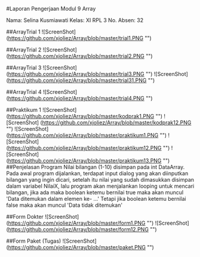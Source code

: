 #Laporan Pengerjaan Modul 9 Array

Nama: Selina Kusmiawati
Kelas: XI RPL 3
No. Absen: 32

##ArrayTrial 1
![ScreenShot] (https://github.com/xjoliez/Array/blob/master/trial1.PNG "")

##ArrayTrial 2
![ScreenShot] (https://github.com/xjoliez/Array/blob/master/trial2.PNG "")

##ArrayTrial 3
![ScreenShot] (https://github.com/xjoliez/Array/blob/master/trial3.PNG "")
![ScreenShot] (https://github.com/xjoliez/Array/blob/master/trial31.PNG "")

##ArrayTrial 4
![ScreenShot] (https://github.com/xjoliez/Array/blob/master/trial4.PNG "")

##Praktikum 1
![ScreenShot] (https://github.com/xjoliez/Array/blob/master/kodprak1.PNG "")
![ScreenShot] (https://github.com/xjoliez/Array/blob/master/kodprak12.PNG "")
![ScreenShot] (https://github.com/xjoliez/Array/blob/master/praktikum1.PNG "")
![ScreenShot] (https://github.com/xjoliez/Array/blob/master/praktikum12.PNG "")
![ScreenShot] (https://github.com/xjoliez/Array/blob/master/praktikum13.PNG "")
##Penjelasan Program
Nilai bilangan (1-10) disimpan pada int DataArray. Pada awal program dijalankan, terdapat input dialog yang akan diinputkan bilangan yang ingin dicari, 
setelah itu nilai yang sudah dimasukkan disimpan dalam variabel NilaiX, lalu program akan menjalankan looping untuk
mencari bilangan, jika ada maka boolean ketemu bernilai true maka akan muncul 'Data ditemukan dalam elemen ke- ...'
Tetapi jika boolean ketemu bernilai false maka akan muncul 'Data tidak ditemukan' 

##Form Dokter
![ScreenShot] (https://github.com/xjoliez/Array/blob/master/form1.PNG "")
![ScreenShot] (https://github.com/xjoliez/Array/blob/master/form12.PNG "")

##Form Paket (Tugas)
![ScreenShot] (https://github.com/xjoliez/Array/blob/master/paket.PNG "")
